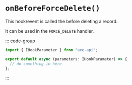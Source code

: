 # `onBeforeForceDelete()`

This hook/event is called the before deleting a record.

It can be used in the `FORCE_DELETE` handler.

::: code-group

```ts [app/v1/Hooks/User/onBeforeForceDelete.ts]
import { IHookParameter } from "axe-api";

export default async (parameters: IHookParameter) => {
  // do something in here
};
```

:::
